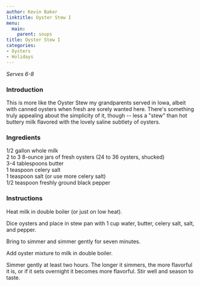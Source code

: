 ```yaml
---
author: Kevin Baker
linktitle: Oyster Stew I
menu:
  main:
    parent: soups
title: Oyster Stew I
categories:
- Oysters
- Holidays
---
```

*Serves 6-8*

### Introduction

This is more like the Oyster Stew my grandparents served in Iowa, albeit with canned oysters when fresh are sorely wanted here. There's something truly appealing about the simplicity of it, though -- less a "stew" than hot buttery milk flavored with the lovely saline subtlety of oysters.

### Ingredients

<div class="ingredient-list">

1/2 gallon whole milk  
2 to 3 8-ounce jars of fresh oysters (24 to 36 oysters, shucked)  
3-4 tablespoons butter  
1 teaspoon celery salt  
1 teaspoon salt (or use more celery salt)  
1/2 teaspoon freshly ground black pepper  

</div>

### Instructions

Heat milk in double boiler (or just on low heat).

Dice oysters and place in stew pan with 1 cup water, butter, celery salt, salt, and pepper.

Bring to simmer and simmer gently for seven minutes.

Add oyster mixture to milk in double boiler.

Simmer gently at least two hours. The longer it simmers, the more flavorful it is, or if it sets overnight it becomes more flavorful. Stir well and season to taste.